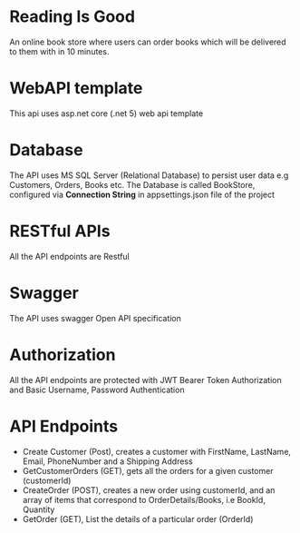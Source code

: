 # Reading Is Good
An online book store where users can order books which will be delivered to them
with in 10 minutes. 

# WebAPI template
This api uses asp.net core (.net 5) web api template

# Database
The API uses MS SQL Server (Relational Database) to persist user data e.g Customers, Orders, Books etc.
The Database is called BookStore, configured via **Connection String** in appsettings.json file of the project

# RESTful APIs
All the API endpoints are Restful

# Swagger 
The API uses swagger Open API specification

# Authorization 
All the API endpoints are protected with JWT Bearer Token Authorization and Basic Username, Password Authentication

# API Endpoints
* Create Customer (Post), creates a customer with FirstName, LastName, Email, PhoneNumber and a Shipping Address
* GetCustomerOrders (GET), gets all the orders for a given customer (customerId)
* CreateOrder (POST), creates a new order using customerId, and an array of items that correspond to OrderDetails/Books, i.e BookId, Quantity
* GetOrder (GET), List the details of a particular order (OrderId)
